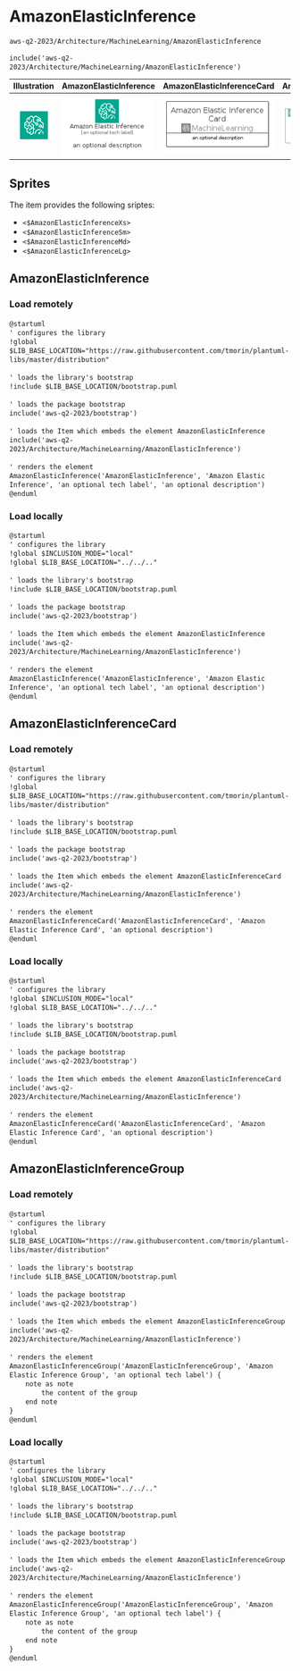 # AmazonElasticInference


```text
aws-q2-2023/Architecture/MachineLearning/AmazonElasticInference
```

```text
include('aws-q2-2023/Architecture/MachineLearning/AmazonElasticInference')
```



| Illustration | AmazonElasticInference | AmazonElasticInferenceCard | AmazonElasticInferenceGroup |
| :---: | :---: | :---: | :---: |
| ![illustration for Illustration](../../../aws-q2-2023/Architecture/MachineLearning/AmazonElasticInference.png) | ![illustration for AmazonElasticInference](../../../aws-q2-2023/Architecture/MachineLearning/AmazonElasticInference.Local.png) | ![illustration for AmazonElasticInferenceCard](../../../aws-q2-2023/Architecture/MachineLearning/AmazonElasticInferenceCard.Local.png) | ![illustration for AmazonElasticInferenceGroup](../../../aws-q2-2023/Architecture/MachineLearning/AmazonElasticInferenceGroup.Local.png) |



## Sprites
The item provides the following sriptes:

- `<$AmazonElasticInferenceXs>`
- `<$AmazonElasticInferenceSm>`
- `<$AmazonElasticInferenceMd>`
- `<$AmazonElasticInferenceLg>`





## AmazonElasticInference

### Load remotely
```plantuml
@startuml
' configures the library
!global $LIB_BASE_LOCATION="https://raw.githubusercontent.com/tmorin/plantuml-libs/master/distribution"

' loads the library's bootstrap
!include $LIB_BASE_LOCATION/bootstrap.puml

' loads the package bootstrap
include('aws-q2-2023/bootstrap')

' loads the Item which embeds the element AmazonElasticInference
include('aws-q2-2023/Architecture/MachineLearning/AmazonElasticInference')

' renders the element
AmazonElasticInference('AmazonElasticInference', 'Amazon Elastic Inference', 'an optional tech label', 'an optional description')
@enduml
```

### Load locally
```plantuml
@startuml
' configures the library
!global $INCLUSION_MODE="local"
!global $LIB_BASE_LOCATION="../../.."

' loads the library's bootstrap
!include $LIB_BASE_LOCATION/bootstrap.puml

' loads the package bootstrap
include('aws-q2-2023/bootstrap')

' loads the Item which embeds the element AmazonElasticInference
include('aws-q2-2023/Architecture/MachineLearning/AmazonElasticInference')

' renders the element
AmazonElasticInference('AmazonElasticInference', 'Amazon Elastic Inference', 'an optional tech label', 'an optional description')
@enduml
```

## AmazonElasticInferenceCard

### Load remotely
```plantuml
@startuml
' configures the library
!global $LIB_BASE_LOCATION="https://raw.githubusercontent.com/tmorin/plantuml-libs/master/distribution"

' loads the library's bootstrap
!include $LIB_BASE_LOCATION/bootstrap.puml

' loads the package bootstrap
include('aws-q2-2023/bootstrap')

' loads the Item which embeds the element AmazonElasticInferenceCard
include('aws-q2-2023/Architecture/MachineLearning/AmazonElasticInference')

' renders the element
AmazonElasticInferenceCard('AmazonElasticInferenceCard', 'Amazon Elastic Inference Card', 'an optional description')
@enduml
```

### Load locally
```plantuml
@startuml
' configures the library
!global $INCLUSION_MODE="local"
!global $LIB_BASE_LOCATION="../../.."

' loads the library's bootstrap
!include $LIB_BASE_LOCATION/bootstrap.puml

' loads the package bootstrap
include('aws-q2-2023/bootstrap')

' loads the Item which embeds the element AmazonElasticInferenceCard
include('aws-q2-2023/Architecture/MachineLearning/AmazonElasticInference')

' renders the element
AmazonElasticInferenceCard('AmazonElasticInferenceCard', 'Amazon Elastic Inference Card', 'an optional description')
@enduml
```

## AmazonElasticInferenceGroup

### Load remotely
```plantuml
@startuml
' configures the library
!global $LIB_BASE_LOCATION="https://raw.githubusercontent.com/tmorin/plantuml-libs/master/distribution"

' loads the library's bootstrap
!include $LIB_BASE_LOCATION/bootstrap.puml

' loads the package bootstrap
include('aws-q2-2023/bootstrap')

' loads the Item which embeds the element AmazonElasticInferenceGroup
include('aws-q2-2023/Architecture/MachineLearning/AmazonElasticInference')

' renders the element
AmazonElasticInferenceGroup('AmazonElasticInferenceGroup', 'Amazon Elastic Inference Group', 'an optional tech label') {
    note as note
        the content of the group
    end note
}
@enduml
```

### Load locally
```plantuml
@startuml
' configures the library
!global $INCLUSION_MODE="local"
!global $LIB_BASE_LOCATION="../../.."

' loads the library's bootstrap
!include $LIB_BASE_LOCATION/bootstrap.puml

' loads the package bootstrap
include('aws-q2-2023/bootstrap')

' loads the Item which embeds the element AmazonElasticInferenceGroup
include('aws-q2-2023/Architecture/MachineLearning/AmazonElasticInference')

' renders the element
AmazonElasticInferenceGroup('AmazonElasticInferenceGroup', 'Amazon Elastic Inference Group', 'an optional tech label') {
    note as note
        the content of the group
    end note
}
@enduml
```

